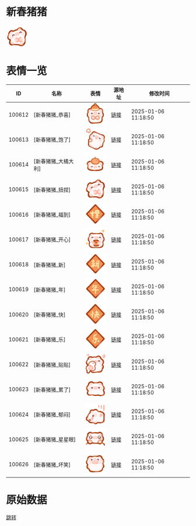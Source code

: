 # 新春猪猪

<img src="./cover.png" height="60" alt="cover" />

# 表情一览

|ID|名称|表情|源地址|修改时间|
|----|----|----|----|----|
|100612|[新春猪猪_恭喜]|<img src="./pic/100612_%5B新春猪猪_恭喜%5D.png" height="60" alt="恭喜"/>|[链接](https://i0.hdslb.com/bfs/garb/4111cf54d86fcbb3ce57b44ff8fa4bb336b4eb52.png)|2025-01-06 11:18:50|
|100613|[新春猪猪_饱了]|<img src="./pic/100613_%5B新春猪猪_饱了%5D.png" height="60" alt="饱了"/>|[链接](https://i0.hdslb.com/bfs/garb/fee07f05c27b876cfbe22853a028bb647e4ab8af.png)|2025-01-06 11:18:50|
|100614|[新春猪猪_大橘大利]|<img src="./pic/100614_%5B新春猪猪_大橘大利%5D.png" height="60" alt="大橘大利"/>|[链接](https://i0.hdslb.com/bfs/garb/9d8d3fb020797fa69eda1c53b2ce8149f9cf4c6d.png)|2025-01-06 11:18:50|
|100615|[新春猪猪_扭捏]|<img src="./pic/100615_%5B新春猪猪_扭捏%5D.png" height="60" alt="扭捏"/>|[链接](https://i0.hdslb.com/bfs/garb/c44adc9c9b85eb33119b1fcbf3f45e834748a30c.png)|2025-01-06 11:18:50|
|100616|[新春猪猪_福到]|<img src="./pic/100616_%5B新春猪猪_福到%5D.png" height="60" alt="福到"/>|[链接](https://i0.hdslb.com/bfs/garb/2135a9b144b0db932a6a6e739017037eb994dc6f.png)|2025-01-06 11:18:50|
|100617|[新春猪猪_开心]|<img src="./pic/100617_%5B新春猪猪_开心%5D.png" height="60" alt="开心"/>|[链接](https://i0.hdslb.com/bfs/garb/4344824ff47518ff9dba817e428d5babdae3dfca.png)|2025-01-06 11:18:50|
|100618|[新春猪猪_新]|<img src="./pic/100618_%5B新春猪猪_新%5D.png" height="60" alt="新"/>|[链接](https://i0.hdslb.com/bfs/garb/31e079c5eea4cd375617056a1f2d38f40409b5b2.png)|2025-01-06 11:18:50|
|100619|[新春猪猪_年]|<img src="./pic/100619_%5B新春猪猪_年%5D.png" height="60" alt="年"/>|[链接](https://i0.hdslb.com/bfs/garb/3ff467abd1164f87792761d9e5f4b59d22fe4ae3.png)|2025-01-06 11:18:50|
|100620|[新春猪猪_快]|<img src="./pic/100620_%5B新春猪猪_快%5D.png" height="60" alt="快"/>|[链接](https://i0.hdslb.com/bfs/garb/84dcf0e6af7e0fa240f5c354893d01ce387abe33.png)|2025-01-06 11:18:50|
|100621|[新春猪猪_乐]|<img src="./pic/100621_%5B新春猪猪_乐%5D.png" height="60" alt="乐"/>|[链接](https://i0.hdslb.com/bfs/garb/e5b79b07edbfcf652d767df974545ebd368b6496.png)|2025-01-06 11:18:50|
|100622|[新春猪猪_贴贴]|<img src="./pic/100622_%5B新春猪猪_贴贴%5D.png" height="60" alt="贴贴"/>|[链接](https://i0.hdslb.com/bfs/garb/b8662a5949e372cd8de00dd94af4febb25d8b259.png)|2025-01-06 11:18:50|
|100623|[新春猪猪_累了]|<img src="./pic/100623_%5B新春猪猪_累了%5D.png" height="60" alt="累了"/>|[链接](https://i0.hdslb.com/bfs/garb/01c1d9e636a9449c71749091cc36ff5feef6f03d.png)|2025-01-06 11:18:50|
|100624|[新春猪猪_郁闷]|<img src="./pic/100624_%5B新春猪猪_郁闷%5D.png" height="60" alt="郁闷"/>|[链接](https://i0.hdslb.com/bfs/garb/c403fcdc966758b03a903f4c56475a3463c15fb6.png)|2025-01-06 11:18:50|
|100625|[新春猪猪_星星眼]|<img src="./pic/100625_%5B新春猪猪_星星眼%5D.png" height="60" alt="星星眼"/>|[链接](https://i0.hdslb.com/bfs/garb/0482b480795bf3dce20843e92715ed406f5d3fcf.png)|2025-01-06 11:18:50|
|100626|[新春猪猪_坏笑]|<img src="./pic/100626_%5B新春猪猪_坏笑%5D.png" height="60" alt="坏笑"/>|[链接](https://i0.hdslb.com/bfs/garb/300d03b24df9d3c22b2aece8069e8f415c53290a.png)|2025-01-06 11:18:50|

# 原始数据

[跳转](./raw.json)

